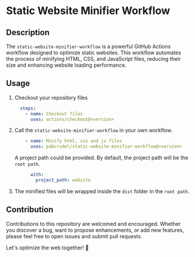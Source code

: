 # Static Website Minifier Workflow

## Description

The `static-website-minifier-workflow` is a powerful GitHub
Actions workflow designed to optimize static websites. This workflow automates
the process of minifying HTML, CSS, and JavaScript files, reducing their size
and enhancing website loading performance.

## Usage

1. Checkout your repository files

    ```yml
      steps:
        - name: Checkout files
          uses: actions/checkout@<version>
    ```

2. Call the `static-website-minifier-workflow` in your own workflow.

    ```yml
        - name: Minify html, css and js files
          uses: pabcrudel/static-website-minifier-workflow@<version>
    ```

    A project path could be provided. By default, the project path will be the
    `root path`.

    ```yml
          with:
            project_path: website
    ```

3. The minified files will be wrapped inside the `dist` folder in the `root
   path`.

## Contribution

Contributions to this repository are welcomed and encouraged. Whether you
discover a bug, want to propose enhancements, or add new features, please feel
free to open issues and submit pull requests.

Let's optimize the web together! 🚀
